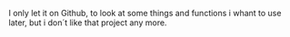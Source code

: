 I only let it on Github, to look at some things and functions i whant to use later, but i don´t like that project any more.

